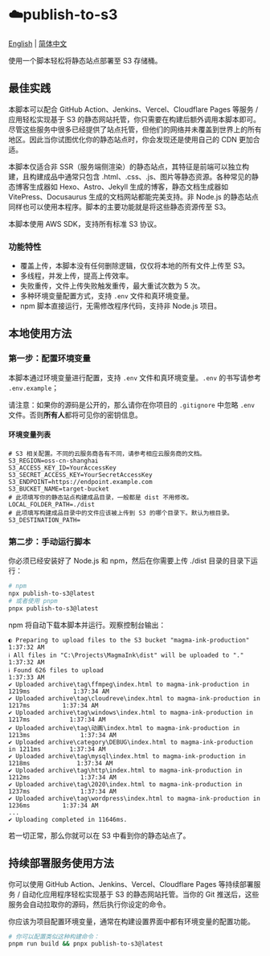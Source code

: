 # ☁️publish-to-s3

[English](./README.md) | [简体中文](./README-zh-CN.md)

使用一个脚本轻松将静态站点部署至 S3 存储桶。

## 最佳实践

本脚本可以配合 GitHub Action、Jenkins、Vercel、Cloudflare Pages 等服务 / 应用轻松实现基于 S3 的静态网站托管，你只需要在构建后额外调用本脚本即可。尽管这些服务中很多已经提供了站点托管，但他们的网络并未覆盖到世界上的所有地区。因此当你试图优化你的静态站点时，你会发现还是使用自己的 CDN 更加合适。

本脚本仅适合非 SSR（服务端侧渲染）的静态站点，其特征是前端可以独立构建，且构建成品中通常只包含 .html、.css、.js、图片等静态资源。各种常见的静态博客生成器如 Hexo、Astro、Jekyll 生成的博客，静态文档生成器如 VitePress、Docusaurus 生成的文档网站都能完美支持。非 Node.js 的静态站点同样也可以使用本程序。脚本的主要功能就是将这些静态资源传至 S3。

本脚本使用 AWS SDK，支持所有标准 S3 协议。

### 功能特性

- 覆盖上传，本脚本没有任何删除逻辑，仅仅将本地的所有文件上传至 S3。
- 多线程，并发上传，提高上传效率。
- 失败重传，文件上传失败触发重传，最大重试次数为 5 次。
- 多种环境变量配置方式，支持 `.env` 文件和真环境变量。
- npm 脚本直接运行，无需修改程序代码，支持非 Node.js 项目。

## 本地使用方法

### 第一步：配置环境变量

本脚本通过环境变量进行配置，支持 `.env` 文件和真环境变量。`.env` 的书写请参考 `.env.example`；

请注意：如果你的源码是公开的，那么请你在你项目的 `.gitignore` 中忽略 `.env` 文件。否则**所有人**都将可见你的密钥信息。

#### 环境变量列表

```
# S3 相关配置。不同的云服务商各有不同，请参考相应云服务商的文档。
S3_REGION=oss-cn-shanghai
S3_ACCESS_KEY_ID=YourAccessKey
S3_SECRET_ACCESS_KEY=YourSecretAccessKey
S3_ENDPOINT=https://endpoint.example.com
S3_BUCKET_NAME=target-bucket
# 此项填写你的静态站点构建成品目录，一般都是 dist 不用修改。
LOCAL_FOLDER_PATH=./dist
# 此项填写构建成品目录中的文件应该被上传到 S3 的哪个目录下。默认为根目录。
S3_DESTINATION_PATH=
```

### 第二步：手动运行脚本

你必须已经安装好了 Node.js 和 npm，然后在你需要上传 ./dist 目录的目录下运行：

```bash
# npm
npx publish-to-s3@latest
# 或者使用 pnpm
pnpx publish-to-s3@latest
```

npm 将自动下载本脚本并运行。观察控制台输出：

```log
◐ Preparing to upload files to the S3 bucket "magma-ink-production"                   1:37:32 AM
ℹ All files in "C:\Projects\MagmaInk\dist" will be uploaded to "."                     1:37:32 AM
ℹ Found 626 files to upload                                                            1:37:33 AM
✔ Uploaded archive\tag\ffmpeg\index.html to magma-ink-production in 1219ms            1:37:34 AM
✔ Uploaded archive\tag\cloudreve\index.html to magma-ink-production in 1217ms         1:37:34 AM
✔ Uploaded archive\tag\windows\index.html to magma-ink-production in 1217ms           1:37:34 AM
✔ Uploaded archive\tag\动画\index.html to magma-ink-production in 1213ms              1:37:34 AM
✔ Uploaded archive\category\DEBUG\index.html to magma-ink-production in 1211ms        1:37:34 AM
✔ Uploaded archive\tag\mysql\index.html to magma-ink-production in 1218ms             1:37:34 AM
✔ Uploaded archive\tag\http\index.html to magma-ink-production in 1212ms              1:37:34 AM
✔ Uploaded archive\tag\2020\index.html to magma-ink-production in 1237ms              1:37:34 AM
✔ Uploaded archive\tag\wordpress\index.html to magma-ink-production in 1236ms         1:37:34 AM
...
✔ Uploading completed in 11646ms.
```

若一切正常，那么你就可以在 S3 中看到你的静态站点了。

## 持续部署服务使用方法

你可以使用 GitHub Action、Jenkins、Vercel、Cloudflare Pages 等持续部署服务 / 自动化应用程序轻松实现基于 S3 的静态网站托管。当你的 Git 推送后，这些服务会自动拉取你的源码，然后执行你设定的命令。

你应该为项目配置环境变量，通常在构建设置界面中都有环境变量的配置功能。

```bash
# 你可以配置类似这种构建命令：
pnpm run build && pnpx publish-to-s3@latest
```
